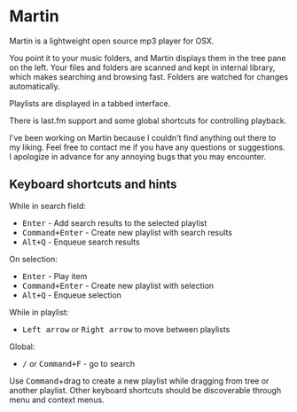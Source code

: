 Martin
======

Martin is a lightweight open source mp3 player for OSX.

You point it to your music folders, and Martin displays them in the tree pane on the left.
Your files and folders are scanned and kept in internal library, which makes searching and browsing fast. Folders are watched for changes automatically.

Playlists are displayed in a tabbed interface.

There is last.fm support and some global shortcuts for controlling playback.

I've been working on Martin because I couldn't find anything out there to my liking.
Feel free to contact me if you have any questions or suggestions.
I apologize in advance for any annoying bugs that you may encounter.

Keyboard shortcuts and hints
------------------

While in search field:

- <kbd>Enter</kbd> - Add search results to the selected playlist
- <kbd>Command+Enter</kbd> - Create new playlist with search results
- <kbd>Alt+Q</kbd> - Enqueue search results

On selection:

- <kbd>Enter</kbd> - Play item
- <kbd>Command+Enter</kbd> - Create new playlist with selection
- <kbd>Alt+Q</kbd> - Enqueue selection

While in playlist:

- <kbd>Left arrow</kbd> or <kbd>Right arrow</kbd> to move between playlists

Global:

- <kbd>/</kbd> or <kbd>Command+F</kbd> - go to search

Use <kbd>Command</kbd>+drag to create a new playlist while dragging from tree or another playlist.
Other keyboard shortcuts should be discoverable through menu and context menus.
